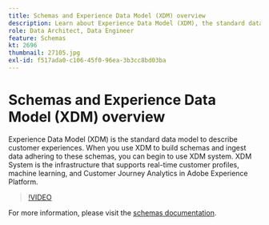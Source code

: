 ```yaml
---
title: Schemas and Experience Data Model (XDM) overview
description: Learn about Experience Data Model (XDM), the standard data model to describe customer experiences.
role: Data Architect, Data Engineer
feature: Schemas
kt: 2696
thumbnail: 27105.jpg
exl-id: f517ada0-c106-45f0-96ea-3b3cc8bd03ba
---
```

# Schemas and Experience Data Model (XDM) overview

Experience Data Model (XDM) is the standard data model to describe customer experiences. When you use XDM to build schemas and ingest data adhering to these schemas, you can begin to use XDM system. XDM System is the infrastructure that supports real-time customer profiles, machine learning, and Customer Journey Analytics in Adobe Experience Platform.

>[!VIDEO](https://video.tv.adobe.com/v/27105?quality=12&learn=on)

For  more information, please visit the [schemas documentation](https://experienceleague.adobe.com/docs/experience-platform/xdm/home.html).

